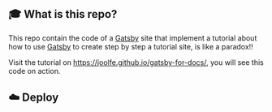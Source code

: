 ## 🎓 What is this repo?

This repo contain the code of a [Gatsby](https://www.gatsbyjs.org/) site that implement a tutorial about how to use [Gatsby](https://www.gatsbyjs.org/) to create step by step a tutorial site, is like a paradox!!

Visit the tutorial on https://joolfe.github.io/gatsby-for-docs/, you will see this code on action.

## ☁️ Deploy







